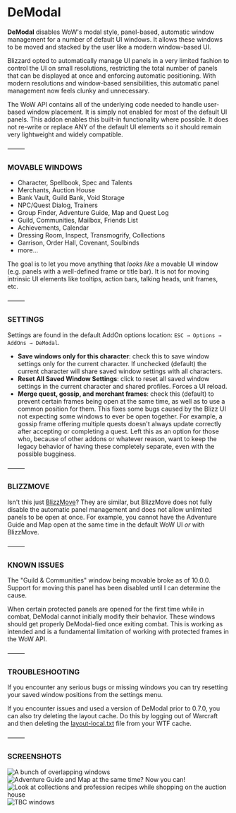 # DeModal

**DeModal** disables WoW's modal style, panel-based, automatic window management for a number of default UI windows. It allows these windows to be moved and stacked by the user like a modern window-based UI. 

Blizzard opted to automatically manage UI panels in a very limited fashion to control the UI on small resolutions, restricting the total number of panels that can be displayed at once and enforcing automatic positioning. With modern resolutions and window-based sensibilities, this automatic panel management now feels clunky and unnecessary.

The WoW API contains all of the underlying code needed to handle user-based window placement. It is simply not enabled for most of the default UI panels. This addon enables this built-in functionality where possible. It does not re-write or replace ANY of the default UI elements so it should remain very lightweight and widely compatible.

⸻

### MOVABLE WINDOWS
  
  - Character, Spellbook, Spec and Talents
  - Merchants, Auction House
  - Bank Vault, Guild Bank, Void Storage
  - NPC/Quest Dialog, Trainers
  - Group Finder, Adventure Guide, Map and Quest Log
  - Guild, Communities, Mailbox, Friends List
  - Achievements, Calendar
  - Dressing Room, Inspect, Transmogrify, Collections
  - Garrison, Order Hall, Covenant, Soulbinds
  - more...

The goal is to let you move anything that *looks like* a movable UI window (e.g. panels with a well-defined frame or title bar). It is not for moving intrinsic UI elements like tooltips, action bars, talking heads, unit frames, etc.

⸻

### SETTINGS

Settings are found in the default AddOn options location: `ESC → Options → AddOns → DeModal`.

  - **Save windows only for this character**: check this to save window settings only for the current character. If unchecked (default) the current character will share saved window settings with all characters.
  - **Reset All Saved Window Settings**: click to reset all saved window settings in the current character and shared profiles. Forces a UI reload.
  - **Merge quest, gossip, and merchant frames**: check this (default) to prevent certain frames being open at the same time, as well as to use a common position for them. This fixes some bugs caused by the Blizz UI not expecting some windows to ever be open together. For example, a gossip frame offering multiple quests doesn't always update correctly after accepting or completing a quest. Left this as an option for those who, because of other addons or whatever reason, want to keep the legacy behavior of having these completely separate, even with the possible bugginess.

⸻

### BLIZZMOVE

Isn't this just [BlizzMove](https://www.curseforge.com/wow/addons/blizzmove)? They are similar, but BlizzMove does not fully disable the automatic panel management and does not allow unlimited panels to be open at once. For example, you cannot have the Adventure Guide and Map open at the same time in the default WoW UI *or* with BlizzMove.

⸻

### KNOWN ISSUES

The "Guild & Communities" window being movable broke as of 10.0.0. Support for moving this panel has been disabled until I can determine the cause.

When certain protected panels are opened for the first time while in combat, DeModal cannot initially modify their behavior. These windows should get properly DeModal-fied once exiting combat. This is working as intended and is a fundamental limitation of working with protected frames in the WoW API.

⸻

### TROUBLESHOOTING

If you encounter any serious bugs or missing windows you can try resetting your saved window positions from the settings menu.

If you encounter issues and used a version of DeModal prior to 0.7.0, you can also try deleting the layout cache. Do this by logging out of Warcraft and then deleting the [layout-local.txt](https://wowpedia.fandom.com/wiki/Layout-local.txt) file from your WTF cache.

⸻

### SCREENSHOTS
![A bunch of overlapping windows](https://github.com/nezroy/DeModal/blob/main/screenshots/lots_of_windows.jpg?raw=true)
![Adventure Guide and Map at the same time? Now you can!](https://github.com/nezroy/DeModal/blob/main/screenshots/adventure_guide_and_map.jpg?raw=true)
![Look at collections and profession recipes while shopping on the auction house](https://github.com/nezroy/DeModal/blob/main/screenshots/collection_profession_auction.jpg?raw=true)
![TBC windows](https://github.com/nezroy/DeModal/blob/main/screenshots/tbc_windows.jpg?raw=true)
